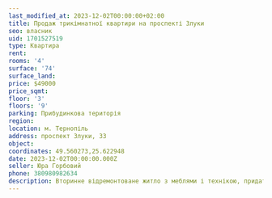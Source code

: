 ```yaml
---
last_modified_at: 2023-12-02T00:00:00+02:00
title: Продаж трикімнатної квартири на проспекті Злуки
seo: власник
uid: 1701527519
type: Квартира
rent:
rooms: '4'
surface: '74'
surface_land:
price: $49000
price_sqmt:
floor: '3'
floors: '9'
parking: Прибудинкова територія
region:
location: м. Тернопіль
address: проспект Злуки, 33
object:
coordinates: 49.560273,25.622948
date: 2023-12-02T00:00:00.000Z
seller: Юра Горбовий
phone: 380980982634
description: Вторинне відремонтоване житло з меблями і технікою, придатне для проживання
---
```

